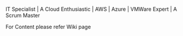 IT Specialist |
A Cloud Enthusiastic | 
AWS | Azure | VMWare Expert |
A Scrum Master

For Content please refer Wiki page
